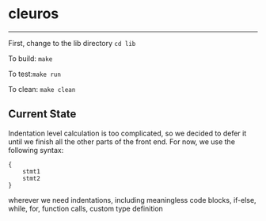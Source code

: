 # cleuros

------------------------
First, change to the lib directory `cd lib`


To build: `make` 

To test:`make run`

To clean: `make clean`

## Current State
Indentation level calculation is too complicated, so we decided to defer it until we finish all the other parts of the front end. For now, we use the following syntax:
```
{
    stmt1
    stmt2
}
```
wherever we need indentations, including meaningless code blocks, if-else, while, for, function calls, custom type definition
